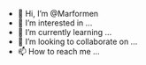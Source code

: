 - 👋 Hi, I’m @Marformen
- 👀 I’m interested in ...
- 🌱 I’m currently learning ...
- 💞️ I’m looking to collaborate on ...
- 📫 How to reach me ...

<!---
Marformen/Marformen is a ✨ special ✨ repository because its `README.md` (this file) appears on your GitHub profile.
You can click the Preview link to take a look at your changes.
--->

